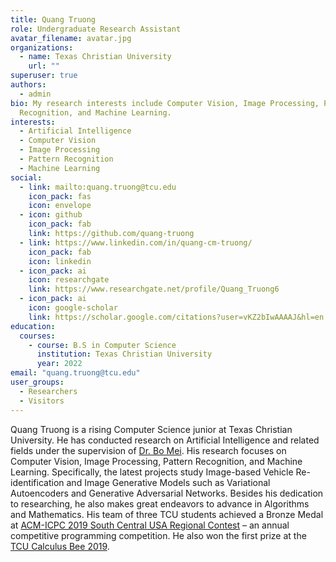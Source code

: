 ```yaml
---
title: Quang Truong
role: Undergraduate Research Assistant
avatar_filename: avatar.jpg
organizations:
  - name: Texas Christian University
    url: ""
superuser: true
authors:
  - admin
bio: My research interests include Computer Vision, Image Processing, Pattern
  Recognition, and Machine Learning.
interests:
  - Artificial Intelligence
  - Computer Vision
  - Image Processing
  - Pattern Recognition
  - Machine Learning
social:
  - link: mailto:quang.truong@tcu.edu
    icon_pack: fas
    icon: envelope
  - icon: github
    icon_pack: fab
    link: https://github.com/quang-truong
  - link: https://www.linkedin.com/in/quang-cm-truong/
    icon_pack: fab
    icon: linkedin
  - icon_pack: ai
    icon: researchgate
    link: https://www.researchgate.net/profile/Quang_Truong6
  - icon_pack: ai
    icon: google-scholar
    link: https://scholar.google.com/citations?user=vKZ2bIwAAAAJ&hl=en
education:
  courses:
    - course: B.S in Computer Science
      institution: Texas Christian University
      year: 2022
email: "quang.truong@tcu.edu"
user_groups:
  - Researchers
  - Visitors
---
```

Quang Truong is a rising Computer Science junior at Texas Christian University. He has conducted
research on Artificial Intelligence and related fields under the supervision of [Dr. Bo Mei](http://personal.tcu.edu/bmei/). His
research focuses on Computer Vision, Image Processing, Pattern Recognition, and Machine Learning. Specifically, the latest projects study Image-based Vehicle Re-identification and Image Generative Models such as Variational Autoencoders and Generative Adversarial Networks. Besides his dedication to researching, he also makes great endeavors to advance in Algorithms and Mathematics. His team of three TCU students achieved a Bronze Medal at [ACM-ICPC 2019 South Central USA Regional Contest](http://ld2019.scusa.lsu.edu/standings-contest-dir/) – an annual competitive programming competition. He also won the
first prize at the [TCU Calculus Bee 2019](http://faculty.tcu.edu/richardson/CalcBee/CalcBee2019_actual.pdf).
